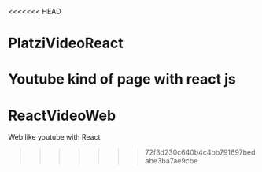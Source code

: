 <<<<<<< HEAD
# PlatziVideoReact
Youtube kind of page with react js
=======
# ReactVideoWeb
Web like youtube with React
>>>>>>> 72f3d230c640b4c4bb791697bedabe3ba7ae9cbe
